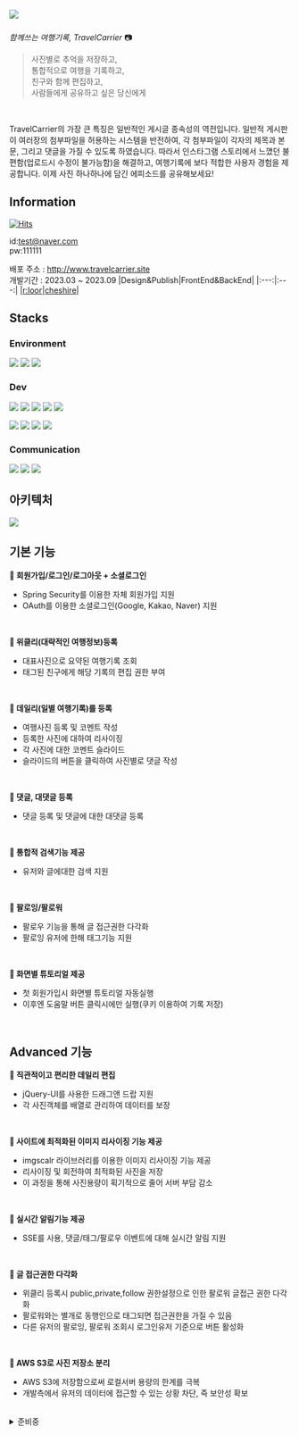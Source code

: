  <img src="https://github.com/Team-Gongkal/TravelCarrier/assets/89832538/8fad71c0-63ea-49e1-8c1b-29e7d4ed6cb7"> &nbsp;
 ---
*함께쓰는 여행기록, TravelCarrier* :camera:

> 사진별로 추억을 저장하고, <br/>
통합적으로 여행을 기록하고, <br/>
친구와 함께 편집하고,<br/>
사람들에게 공유하고 싶은 당신에게

<br/>

TravelCarrier의 가장 큰 특징은 일반적인 게시글 종속성의 역전입니다. 일반적 게시판이 여러장의 첨부파일을 허용하는 시스템을 반전하여, 각 첨부파일이 각자의 제목과 본문, 그리고 댓글을 가질 수 있도록 하였습니다. 따라서 인스타그램 스토리에서 느꼈던 불편함(업로드시 수정이 불가능함)을 해결하고, 여행기록에 보다 적합한 사용자 경험을 제공합니다. 이제 사진 하나하나에 담긴 에피소드를 공유해보세요!

## Information
[![Hits](https://hits.seeyoufarm.com/api/count/incr/badge.svg?url=https%3A%2F%2Fgithub.com%2FcheshireHYUN%2FTravelCarrier&count_bg=%2381C5E0&title_bg=%23D0D0D0&icon=&icon_color=%23E7E7E7&title=hits&edge_flat=false)](https://hits.seeyoufarm.com)

id:test@naver.com<br/>
pw:111111<br/>

배포 주소 : http://www.travelcarrier.site <br/>
개발기간 : 2023.03 ~ 2023.09
|Design&Publish|FrontEnd&BackEnd|
|:---:|:---:|
|[r:loor](https://github.com/CutieYundung)|[cheshire](https://github.com/cheshireHYUN)|
 



## Stacks
### Environment
<img src="https://img.shields.io/badge/AWS EC2-FF9900?style=flat-square&logo=amazonec2&logoColor=black"/> <img src="https://img.shields.io/badge/AWS S3-E34F26?style=flat-square&logo=amazons3&logoColor=white"/> <img src="https://img.shields.io/badge/AWS RDS-527FFF?style=flat-square&logo=amazonrds&logoColor=white"/> 
### Dev
<img src="https://img.shields.io/badge/java-007396?style=flat&logo=java&logoColor=white">&nbsp;<img src="https://img.shields.io/badge/SpringBoot-6DB33F?style=flat&logo=springboot&logoColor=white"/>&nbsp;<img src="https://img.shields.io/badge/JPA-4FC08D?style=flat&logo=jpa&logoColor=white"/>&nbsp;<img src="https://img.shields.io/badge/MySQL-4479A1?style=flat&logo=mysql&logoColor=white"/>&nbsp;<img src="https://img.shields.io/badge/Thymeleaf-005F0F?style=flat&logo=thymeleaf&logoColor=white"/>


<img src="https://img.shields.io/badge/HTML-E34F26?style=flat&logo=html5&logoColor=white"/>&nbsp;<img src="https://img.shields.io/badge/CSS-1572B6?style=flat&logo=css3&logoColor=white"/>&nbsp;<img src="https://img.shields.io/badge/JavaScript-F7DF1E?style=flat&logo=javascript&logoColor=white"/>&nbsp;<img src="https://img.shields.io/badge/JQuery-0769AD?style=flat&logo=jquery&logoColor=white"/>


### Communication
<img src="https://img.shields.io/badge/Git-F05032?style=flat&logo=git&logoColor=white"/>&nbsp;<img src="https://img.shields.io/badge/Github-181717?style=flat&logo=github&logoColor=white"/>&nbsp;<img src="https://img.shields.io/badge/Notion-000000?style=flat&logo=notion&logoColor=white"/> 

## 아키텍처
 <img src="https://github.com/Team-Gongkal/TravelCarrier/assets/89832538/ddba4131-4dac-4626-b817-e231a186e3cf">

## 기본 기능
<b>📁 회원가입/로그인/로그아웃 + 소셜로그인</b>
  - Spring Security를 이용한 자체 회원가입 지원
  - OAuth를 이용한 소셜로그인(Google, Kakao, Naver) 지원
<br/>

<b>📁 위클리(대략적인 여행정보)등록 </b>
  - 대표사진으로 요약된 여행기록 조회
  - 태그된 친구에게 해당 기록의 편집 권한 부여
<br/>

<b>📁 데일리(일별 여행기록)를 등록</b>
  - 여행사진 등록 및 코멘트 작성
  - 등록한 사진에 대하여 리사이징
  - 각 사진에 대한 코멘트 슬라이드
  - 슬라이드의 버튼을 클릭하여 사진별로 댓글 작성
<br/>

<b>📁 댓글, 대댓글 등록</b>
  - 댓글 등록 및 댓글에 대한 대댓글 등록
<br/>

<b>📁 통합적 검색기능 제공</b>
  - 유저와 글에대한 검색 지원
<br/>

<b>📁 팔로잉/팔로워</b>
  - 팔로우 기능을 통해 글 접근권한 다각화
  - 팔로잉 유저에 한해 태그기능 지원
<br/>

<b>📁 화면별 튜토리얼 제공</b>
  - 첫 회원가입시 화면별 튜토리얼 자동실행
  - 이후엔 도움말 버튼 클릭시에만 실행(쿠키 이용하여 기록 저장)
<br/>

## Advanced 기능
<b>📁 직관적이고 편리한 데일리 편집</b>
  - jQuery-UI를 사용한 드래그앤 드랍 지원
  - 각 사진객체를 배열로 관리하여 데이터를 보장
<br/>

<b>📁 사이트에 최적화된 이미지 리사이징 기능 제공</b>
  - imgscalr 라이브러리를 이용한 이미지 리사이징 기능 제공
  - 리사이징 및 회전하여 최적화된 사진을 저장
  - 이 과정을 통해 사진용량이 획기적으로 줄어 서버 부담 감소
<br/>

<b>📁 실시간 알림기능 제공</b>
  - SSE를 사용, 댓글/태그/팔로우 이벤트에 대해 실시간 알림 지원
<br/>

<b>📁 글 접근권한 다각화</b>
  - 위클리 등록시 public,private,follow 권한설정으로 인한 팔로워 글접근 권한 다각화
  - 팔로워와는 별개로 동행인으로 태그되면 접근권한을 가질 수 있음
  - 다른 유저의 팔로잉, 팔로워 조회시 로그인유저 기준으로 버튼 활성화
<br/>

<b>📁 AWS S3로 사진 저장소 분리</b>
  - AWS S3에 저장함으로써 로컬서버 용량의 한계를 극복
  - 개발측에서 유저의 데이터에 접근할 수 있는 상황 차단, 즉 보안성 확보
<br/>



<details>
<summary>준비중</summary>
<div markdown="1">

## 화면 구성
### 로그인
### 메인
### 마이페이지
### 위클리
### 데일리
### 친구 프로필

</div>
</details>




